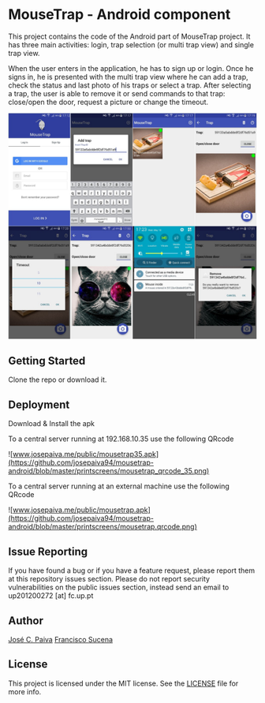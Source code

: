 # MouseTrap - Android component

This project contains the code of the Android part of MouseTrap project. It has three main activities: login, trap selection (or multi trap view) and single trap view.

When the user enters in the application, he has to sign up or login. Once he signs in, he is presented with the multi trap view where he can add a trap, check the status and last photo of his traps or select a trap. After selecting a trap, the user is able to remove it or send commands to that trap: close/open the door, request a picture or change the timeout.

![Screenshots](https://github.com/josepaiva94/mousetrap-android/blob/master/printscreens/screenshots-android.jpg)

## Getting Started

Clone the repo or download it.

## Deployment

Download & Install the apk 

To a central server running at 192.168.10.35 use the following QRcode

![www.josepaiva.me/public/mousetrap35.apk](https://github.com/josepaiva94/mousetrap-android/blob/master/printscreens/mousetrap_qrcode_35.png)

To a central server running at an external machine use the following QRcode

![www.josepaiva.me/public/mousetrap.apk](https://github.com/josepaiva94/mousetrap-android/blob/master/printscreens/mousetrap.qrcode.png)

## Issue Reporting

If you have found a bug or if you have a feature request, please report them at this repository issues section. Please do not report security vulnerabilities on the public issues section, instead send an email to up201200272 [at] fc.up.pt

## Author

[José C. Paiva](#)
[Francisco Sucena](#)

## License

This project is licensed under the MIT license. See the [LICENSE](LICENSE.txt) file for more info.

